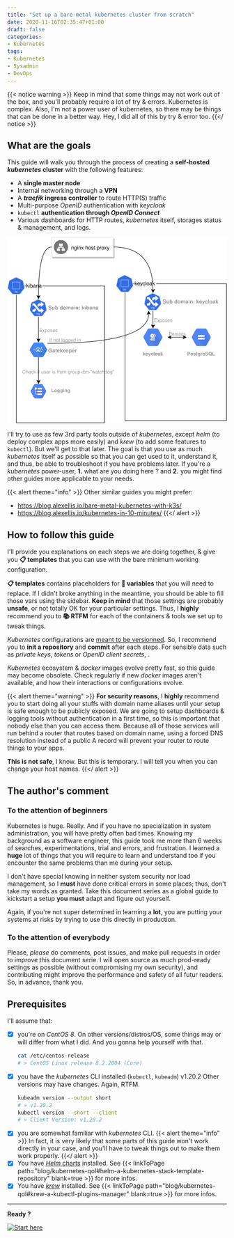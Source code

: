 ```yaml
---
title: "Set up a bare-metal kubernetes cluster from scratch"
date: 2020-11-16T02:35:47+01:00
draft: false
categories:
- Kubernetes
tags:
- Kubernetes
- Sysadmin
- DevOps
---
```


{{< notice warning >}}
Keep in mind that some things may not work out of the box, and you'll probably require a lot of try & errors. Kubernetes is complex. Also, I'm not a power user of kubernetes, so there may be things that can be done in a better way. Hey, I did all of this by try & error too.
{{</ notice >}}

## What are the goals

This guide will walk you through the process of creating a **self-hosted *kubernetes* cluster** with the following features:
* A **single master node**
* Internal networking through a **VPN**
* A ***traefik* ingress controller** to route HTTP(S) traffic
* Multi-purpose *OpenID* authentication with *keycloak*
* `kubectl` **authentication through *OpenID Connect***
* Various dashboards for HTTP routes, *kubernetes* itself, storages status & management, and logs.

![Complete architecture](./_assets/complete-architecture.svg)

I'll try to use as few 3rd party tools outside of *kubernetes*, except *helm* (to deploy complex apps more easily) and *krew* (to add some features to `kubectl`). But we'll get to that later. The goal is that you use as much *kubernetes* itself as possible so that you can get used to it, understand it, and thus, be able to troubleshoot if you have problems later. If you're a *kubernetes* power-user, **1.** what are you doing here ? and **2.** you might find other guides more applicable to your needs.

{{< alert theme="info" >}}
Other similar guides you might prefer:

* https://blog.alexellis.io/bare-metal-kubernetes-with-k3s/
* https://blog.alexellis.io/kubernetes-in-10-minutes/
{{</ alert >}}

## How to follow this guide

I'll provide you explanations on each steps we are doing together, & give you **:clipboard: templates** that you can use with the bare minimum working configuration.

**:clipboard: templates** contains placeholders for **:bookmark: variables** that you will need to replace. If I didn't broke anything in the meantime, you should be able to fill those vars using the sidebar. **Keep in mind** that those settings are probably **unsafe**, or not totally OK for your particular settings. Thus, I **highly** recommend you to **:books: RTFM** for each of the containers & tools we set up to tweak things.

*Kubernetes* configurations are [meant to be versionned](<!-- TODO -->). So, I recommend you to **init a repository** and **commit** after each steps. For sensible data such as *private keys*, *tokens* or *OpenID client secrets*, <!-- TODO: Uniformize -->.

*Kubernetes* ecosystem & *docker* images evolve pretty fast, so this guide may become obsolete. Check regularly if new *docker* images aren't available, and how their interactions or configurations evolve.

{{< alert theme="warning" >}}
**For security reasons**, I **highly** recommend you to start doing all your stuffs with domain name aliases until your setup is safe enough to be publicly exposed. We are going to setup dashboards & logging tools without authentication in a first time, so this is important that nobody else than you can access them. Because all of those services will run behind a router that routes based on domain name, using a forced DNS resolution instead of a public A record will prevent your router to route things to your apps.

**This is not safe**, I know. But this is temporary. I will tell you when you can change your host names.
{{</ alert >}}

## The author's comment

### To the attention of **beginners**

Kubernetes is huge. Really. And if you have no specialization in system administration, you will have pretty often bad times. Knowing my background as a software engineer, this guide took me more than 6 weeks of searches, experimentations, trial and errors, and frustration. I learned a **huge** lot of things that you will require to learn and understand too if you encounter the same problems than me during your setup.

I don't have special knowing in neither system security nor load management, so I **must** have done critical errors in some places; thus, don't take my words as granted. Take this document series as a global guide to kickstart a setup **you must** adapt and figure out yourself.

Again, if you're not super determined in learning a **lot**, you are putting your systems at risks by trying to use this directly in production.

### To the attention of **everybody**

Please, *please* do comments, post issues, and make pull requests in order to improve this document serie. I will open source as much prod-ready settings as possible (without compromising my own security), and contributing might improve the performance and safety of all futur readers. So, in advance, thank you.

## Prerequisites

I'll assume that:

* [x] you're on *CentOS 8*.
  On other versions/distros/OS, some things may or will differ from what I did. And you gonna help yourself with that.
  ```sh
  cat /etc/centos-release
  # > CentOS Linux release 8.2.2004 (Core)
  ```
* [x] you have the *kubernetes* CLI installed (`kubectl`, `kubeadm`) v1.20.2
  Other versions may have changes. Again, RTFM.
  ```sh
  kubeadm version --output short
  # » v1.20.2
  kubectl version --short --client
  # » Client Version: v1.20.2
  ```
* [x] you are somewhat familiar with *kubernetes* CLI.
  {{< alert theme="info" >}}
  In fact, it is very likely that some parts of this guide won't work directly in your case, and you'll have to tweak things out to make them work properly.
  {{</ alert >}}
* [x] You have [*Helm* charts](https://helm.sh/) installed. 
  See {{< linkToPage path="blog/kubernetes-qol#helm-a-kubernetes-stack-template-repository" blank=true >}} for more infos.
* [x] You have [*krew*](https://krew.sigs.k8s.io/) installed.
  See {{< linkToPage path="blog/kubernetes-qol#krew-a-kubectl-plugins-manager" blank=true >}} for more infos.

---

**Ready ?**

[![Start here](https://media.giphy.com/media/JykvbWfXtAHSM/giphy.gif)](./00-vpn/)